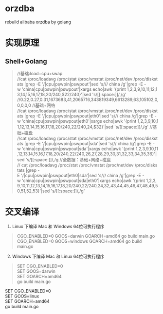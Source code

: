 # orzdba
rebuild alibaba orzdba by golang

# 实现原理 

## Shell+Golang

> //基础:load+cpu+swap
//cat /proc/loadavg /proc/stat /proc/vmstat /proc/net/dev /proc/diskstats |grep -E '/|cpu|pswpin|pswpout'|sed 's/\// china /g'|grep -E -w 'china|cpu|pswpin|pswpout'|xargs echo|awk '{print $1,$2,$3,$9,$10,$11,$12,$13,$14,$15,$16,$17,$18,$20/240,$22/240}'|sed 's/[[:space:]]/,/g'
//0.22,0.27,0.31,1673683,41,2065716,343819349,6613289,63,105102,0,0,0,0,0
//基础+网络
//cat /proc/loadavg /proc/stat /proc/vmstat /proc/net/dev /proc/diskstats |grep -E '/|cpu|pswpin|pswpout|eth0'|sed 's/\// china /g'|grep -E -w 'china|cpu|pswpin|pswpout|eth0'|xargs echo|awk '{print $1,$2,$3,$9,$10,$11,$12,$13,$14,$15,$16,$17,$18,$20/240,$22/240,$24,$32}'|sed 's/[[:space:]]/,/g'
//基础+磁盘
//cat /proc/loadavg /proc/stat /proc/vmstat /proc/net/dev /proc/diskstats |grep -E '/|cpu|pswpin|pswpout|sda'|sed 's/\// china /g'|grep -E -w 'china|cpu|pswpin|pswpout|sda'|xargs echo|awk '{print $1,$2,$3,$9,$10,$11,$12,$13,$14,$15,$16,$17,$18,$20/240,$22/240,$26,$27,$28,$29,$30,$31,$32,$33,$34,$35,$36}'|sed 's/[[:space:]]/,/g
//全数据：基础+网络+磁盘
// cat /proc/loadavg /proc/stat /proc/vmstat /proc/net/dev /proc/diskstats |grep -E '/|cpu|pswpin|pswpout|eth0|sda'|sed 's/\// china /g'|grep -E -w 'china|cpu|pswpin|pswpout|sda|eth0'|xargs echo|awk '{print $1,$2,$3,$9,$10,$11,$12,$13,$14,$15,$16,$17,$18,$20/240,$22/240,$24,$32,$43,$44,$45,$46,$47,$48,$49,$50,$51,$52,$53}'|sed 's/[[:space:]]/,/g'

# 交叉编译

1. Linux 下编译 Mac 和 Windows 64位可执行程序

> CGO_ENABLED=0 GOOS=darwin GOARCH=amd64 go build main.go  
CGO_ENABLED=0 GOOS=windows GOARCH=amd64 go build main.go  

2. Windows 下编译 Mac 和 Linux 64位可执行程序

> SET CGO_ENABLED=0  
SET GOOS=darwin  
SET GOARCH=amd64  
go build main.go  
  
SET CGO_ENABLED=0  
SET GOOS=linux  
SET GOARCH=amd64  
go build main.go  
